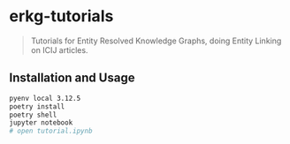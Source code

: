 # erkg-tutorials

> Tutorials for Entity Resolved Knowledge Graphs, doing Entity Linking on ICIJ articles.

## Installation and Usage

```sh
pyenv local 3.12.5
poetry install
poetry shell
jupyter notebook
# open tutorial.ipynb
```
